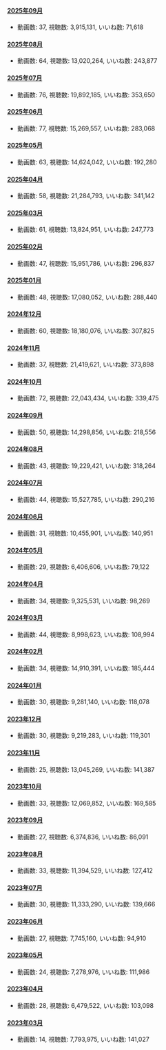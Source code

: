 #### [2025年09月](videos/202509 "wikilink")

-   動画数: 37, 視聴数: 3,915,131, いいね数: 71,618

#### [2025年08月](videos/202508 "wikilink")

-   動画数: 64, 視聴数: 13,020,264, いいね数: 243,877

#### [2025年07月](videos/202507 "wikilink")

-   動画数: 76, 視聴数: 19,892,185, いいね数: 353,650

#### [2025年06月](videos/202506 "wikilink")

-   動画数: 77, 視聴数: 15,269,557, いいね数: 283,068

#### [2025年05月](videos/202505 "wikilink")

-   動画数: 63, 視聴数: 14,624,042, いいね数: 192,280

#### [2025年04月](videos/202504 "wikilink")

-   動画数: 58, 視聴数: 21,284,793, いいね数: 341,142

#### [2025年03月](videos/202503 "wikilink")

-   動画数: 61, 視聴数: 13,824,951, いいね数: 247,773

#### [2025年02月](videos/202502 "wikilink")

-   動画数: 47, 視聴数: 15,951,786, いいね数: 296,837

#### [2025年01月](videos/202501 "wikilink")

-   動画数: 48, 視聴数: 17,080,052, いいね数: 288,440

#### [2024年12月](videos/202412 "wikilink")

-   動画数: 60, 視聴数: 18,180,076, いいね数: 307,825

#### [2024年11月](videos/202411 "wikilink")

-   動画数: 37, 視聴数: 21,419,621, いいね数: 373,898

#### [2024年10月](videos/202410 "wikilink")

-   動画数: 72, 視聴数: 22,043,434, いいね数: 339,475

#### [2024年09月](videos/202409 "wikilink")

-   動画数: 50, 視聴数: 14,298,856, いいね数: 218,556

#### [2024年08月](videos/202408 "wikilink")

-   動画数: 43, 視聴数: 19,229,421, いいね数: 318,264

#### [2024年07月](videos/202407 "wikilink")

-   動画数: 44, 視聴数: 15,527,785, いいね数: 290,216

#### [2024年06月](videos/202406 "wikilink")

-   動画数: 31, 視聴数: 10,455,901, いいね数: 140,951

#### [2024年05月](videos/202405 "wikilink")

-   動画数: 29, 視聴数: 6,406,606, いいね数: 79,122

#### [2024年04月](videos/202404 "wikilink")

-   動画数: 34, 視聴数: 9,325,531, いいね数: 98,269

#### [2024年03月](videos/202403 "wikilink")

-   動画数: 44, 視聴数: 8,998,623, いいね数: 108,994

#### [2024年02月](videos/202402 "wikilink")

-   動画数: 34, 視聴数: 14,910,391, いいね数: 185,444

#### [2024年01月](videos/202401 "wikilink")

-   動画数: 30, 視聴数: 9,281,140, いいね数: 118,078

#### [2023年12月](videos/202312 "wikilink")

-   動画数: 30, 視聴数: 9,219,283, いいね数: 119,301

#### [2023年11月](videos/202311 "wikilink")

-   動画数: 25, 視聴数: 13,045,269, いいね数: 141,387

#### [2023年10月](videos/202310 "wikilink")

-   動画数: 33, 視聴数: 12,069,852, いいね数: 169,585

#### [2023年09月](videos/202309 "wikilink")

-   動画数: 27, 視聴数: 6,374,836, いいね数: 86,091

#### [2023年08月](videos/202308 "wikilink")

-   動画数: 33, 視聴数: 11,394,529, いいね数: 127,412

#### [2023年07月](videos/202307 "wikilink")

-   動画数: 30, 視聴数: 11,333,290, いいね数: 139,666

#### [2023年06月](videos/202306 "wikilink")

-   動画数: 27, 視聴数: 7,745,160, いいね数: 94,910

#### [2023年05月](videos/202305 "wikilink")

-   動画数: 24, 視聴数: 7,278,976, いいね数: 111,986

#### [2023年04月](videos/202304 "wikilink")

-   動画数: 28, 視聴数: 6,479,522, いいね数: 103,098

#### [2023年03月](videos/202303 "wikilink")

-   動画数: 14, 視聴数: 7,793,975, いいね数: 141,027

